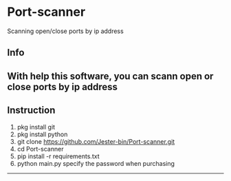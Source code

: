 # Port-scanner
Scanning open/close ports by ip address


Info
-------------------------
With help this software,
you can scann open or close
ports by ip address
--------------------------


Instruction
-------------------------
1. pkg install git
2. pkg install python
3. git clone https://github.com/Jester-bin/Port-scanner.git
4. cd Port-scanner
5. pip install -r requirements.txt
6. python main.py
specify the password when purchasing
-------------------------

